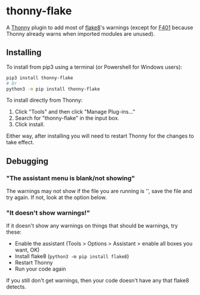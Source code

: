# thonny-flake
A [Thonny](https://github.com/thonny/thonny) plugin to add most of [flake8](https://github.com/PyCQA/flake8)'s warnings (except for [F401](https://www.flake8rules.com/rules/F401.html) because Thonny already warns when imported modules are unused).

## Installing
To install from pip3 using a terminal (or Powershell for Windows users):
```bash
pip3 install thonny-flake
# Or
python3 -m pip install thonny-flake
```

To install directly from Thonny:
1. Click "Tools" and then click "Manage Plug-ins..."
2. Search for "thonny-flake" in the input box.
3. Click install.

Either way, after installing you will need to restart Thonny for the changes to take effect.

## Debugging

### "The assistant menu is blank/not showing"

The warnings may not show if the file you are running is '<untitled>', save the file and try again. If not, look at the option below.

### "It doesn't show warnings!"

If it doesn't show any warnings on things that should be warnings, try these:

- Enable the assistant (Tools > Options > Assistant > enable all boxes you want, OK)
- Install flake8 (`python3 -m pip install flake8`)
- Restart Thonny
- Run your code again

If you still don't get warnings, then your code doesn't have any that flake8 detects.
